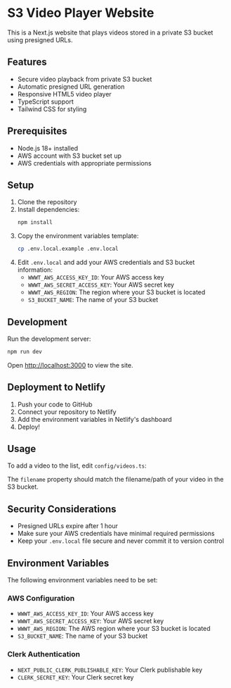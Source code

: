 # S3 Video Player Website

This is a Next.js website that plays videos stored in a private S3 bucket using presigned URLs.

## Features

- Secure video playback from private S3 bucket
- Automatic presigned URL generation
- Responsive HTML5 video player
- TypeScript support
- Tailwind CSS for styling

## Prerequisites

- Node.js 18+ installed
- AWS account with S3 bucket set up
- AWS credentials with appropriate permissions

## Setup

1. Clone the repository
2. Install dependencies:
   ```bash
   npm install
   ```
3. Copy the environment variables template:
   ```bash
   cp .env.local.example .env.local
   ```
4. Edit `.env.local` and add your AWS credentials and S3 bucket information:
   - `WWWT_AWS_ACCESS_KEY_ID`: Your AWS access key
   - `WWWT_AWS_SECRET_ACCESS_KEY`: Your AWS secret key
   - `WWWT_AWS_REGION`: The region where your S3 bucket is located
   - `S3_BUCKET_NAME`: The name of your S3 bucket

## Development

Run the development server:

```bash
npm run dev
```

Open [http://localhost:3000](http://localhost:3000) to view the site.

## Deployment to Netlify

1. Push your code to GitHub
2. Connect your repository to Netlify
3. Add the environment variables in Netlify's dashboard
4. Deploy!

## Usage

To add a video to the list, edit `config/videos.ts`:

The `filename` property should match the filename/path of your video in the S3 bucket.

## Security Considerations

- Presigned URLs expire after 1 hour
- Make sure your AWS credentials have minimal required permissions
- Keep your `.env.local` file secure and never commit it to version control

## Environment Variables

The following environment variables need to be set:

### AWS Configuration
- `WWWT_AWS_ACCESS_KEY_ID`: Your AWS access key
- `WWWT_AWS_SECRET_ACCESS_KEY`: Your AWS secret key
- `WWWT_AWS_REGION`: The AWS region where your S3 bucket is located
- `S3_BUCKET_NAME`: The name of your S3 bucket

### Clerk Authentication
- `NEXT_PUBLIC_CLERK_PUBLISHABLE_KEY`: Your Clerk publishable key
- `CLERK_SECRET_KEY`: Your Clerk secret key 